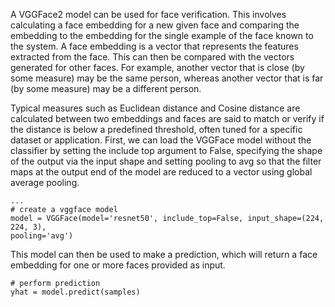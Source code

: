 A VGGFace2 model can be used for face verification. This involves calculating a face embedding
for a new given face and comparing the embedding to the embedding for the single example
of the face known to the system. A face embedding is a vector that represents the features
extracted from the face. This can then be compared with the vectors generated for other faces.
For example, another vector that is close (by some measure) may be the same person, whereas
another vector that is far (by some measure) may be a different person.

Typical measures such as Euclidean distance and Cosine distance are calculated between two
embeddings and faces are said to match or verify if the distance is below a predefined threshold,
often tuned for a specific dataset or application. First, we can load the VGGFace model without
the classifier by setting the include top argument to False, specifying the shape of the output
via the input shape and setting pooling to avg so that the filter maps at the output end of
the model are reduced to a vector using global average pooling.

```
...
# create a vggface model
model = VGGFace(model='resnet50', include_top=False, input_shape=(224, 224, 3),
pooling='avg')
```

This model can then be used to make a prediction, which will return a face embedding for
one or more faces provided as input.

```
# perform prediction
yhat = model.predict(samples)
```
